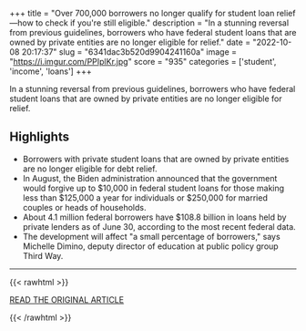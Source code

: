+++
title = "Over 700,000 borrowers no longer qualify for student loan relief—how to check if you're still eligible."
description = "In a stunning reversal from previous guidelines, borrowers who have federal student loans that are owned by private entities are no longer eligible for relief."
date = "2022-10-08 20:17:37"
slug = "6341dac3b520d9904241160a"
image = "https://i.imgur.com/PPIplKr.jpg"
score = "935"
categories = ['student', 'income', 'loans']
+++

In a stunning reversal from previous guidelines, borrowers who have federal student loans that are owned by private entities are no longer eligible for relief.

## Highlights

- Borrowers with private student loans that are owned by private entities are no longer eligible for debt relief.
- In August, the Biden administration announced that the government would forgive up to $10,000 in federal student loans for those making less than $125,000 a year for individuals or $250,000 for married couples or heads of households.
- About 4.1 million federal borrowers have $108.8 billion in loans held by private lenders as of June 30, according to the most recent federal data.
- The development will affect "a small percentage of borrowers," says Michelle Dimino, deputy director of education at public policy group Third Way.

---

{{< rawhtml >}}
  <p class="article-category">
    <a target="_blank" href="https://www.cnbc.com/2022/09/30/over-700000-borrowers-no-longer-qualify-for-student-loan-relief.html">READ THE ORIGINAL ARTICLE</a>
  </p>
{{< /rawhtml >}}

